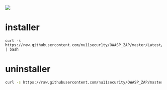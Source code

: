 

![](https://github.com/nu11secur1ty/OWASP_ZAP/blob/master/wall/owasp_logo_milan.png)

# installer
```
curl -s https://raw.githubusercontent.com/nu11secur1ty/OWASP_ZAP/master/Latest/KlaiLinux2020.2/installer2020.sh | bash
```
# uninstaller
```bash
curl -s https://raw.githubusercontent.com/nu11secur1ty/OWASP_ZAP/master/Latest/KlaiLinux2020.2/uninstaller/uninstaller.sh | bash
```
